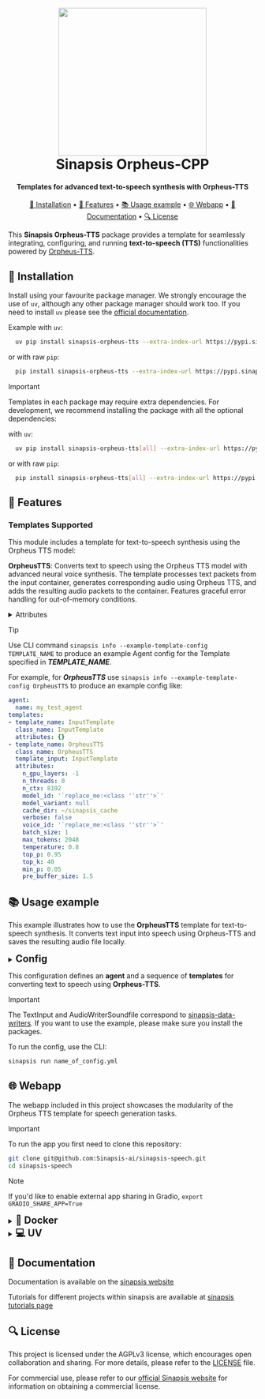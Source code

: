 <h1 align="center">
<br>
<a href="https://sinapsis.tech/">
  <img
    src="https://github.com/Sinapsis-AI/brand-resources/blob/main/sinapsis_logo/4x/logo.png?raw=true"
    alt="" width="300">
</a><br>
Sinapsis Orpheus-CPP
<br>
</h1>

<h4 align="center">Templates for advanced text-to-speech synthesis with Orpheus-TTS</h4>

<p align="center">
<a href="#installation">🐍 Installation</a> •
<a href="#features"> 🚀 Features</a> •
<a href="#example"> 📚 Usage example</a> •
<a href="#webapp">🌐 Webapp</a> •
<a href="#documentation">📙 Documentation</a> •
<a href="#packages">🔍 License</a>
</p>

This **Sinapsis Orpheus-TTS** package provides a template for seamlessly integrating, configuring, and running **text-to-speech (TTS)** functionalities powered by [Orpheus-TTS](https://github.com/shivammehta25/Orpheus).

<h2 id="installation">🐍 Installation</h2>

Install using your favourite package manager. We strongly encourage the use of <code>uv</code>, although any other package manager should work too.
If you need to install <code>uv</code> please see the [official documentation](https://docs.astral.sh/uv/getting-started/installation/#installation-methods).

Example with <code>uv</code>:
```bash
  uv pip install sinapsis-orpheus-tts --extra-index-url https://pypi.sinapsis.tech
```
 or with raw <code>pip</code>:
```bash
  pip install sinapsis-orpheus-tts --extra-index-url https://pypi.sinapsis.tech
```

> [!IMPORTANT]
> Templates in each package may require extra dependencies. For development, we recommend installing the package with all the optional dependencies:
>
with <code>uv</code>:

```bash
  uv pip install sinapsis-orpheus-tts[all] --extra-index-url https://pypi.sinapsis.tech
```
 or with raw <code>pip</code>:
```bash
  pip install sinapsis-orpheus-tts[all] --extra-index-url https://pypi.sinapsis.tech
```

<h2 id="features">🚀 Features
</h2>


<h3>Templates Supported</h3>

This module includes a template for text-to-speech synthesis using the Orpheus TTS model:

**OrpheusTTS**: Converts text to speech using the Orpheus TTS model with advanced neural voice synthesis. The template processes text packets from the input container, generates corresponding audio using Orpheus TTS, and adds the resulting audio packets to the container. Features graceful error handling for out-of-memory conditions.

<details>
<summary>Attributes</summary>

- `n_gpu_layers`: Number of model layers to offload to GPU (-1 = use all layers, 0 = CPU only) (default: -1)
- `n_threads`: Number of CPU threads to use for model inference (0 = auto-detect) (default: 0)
- `n_ctx`: Context window size (maximum number of tokens, 0 = use model's maximum) (default: 8192)
- `model_id`: Hugging Face model repository ID (required)
- `model_variant`: Specific GGUF file to download from the repository (default: None)
- `cache_dir`: Directory to store downloaded models and cache files (default: SINAPSIS_CACHE_DIR)
- `verbose`: Enable verbose logging for model operations (default: False)
- `voice_id`: Voice identifier for speech synthesis (required)
- `batch_size`: Batch size for model inference (default: 1)
- `max_tokens`: Maximum number of tokens to generate for speech (default: 2048)
- `temperature`: Sampling temperature for token generation (default: 0.8)
- `top_p`: Nucleus sampling probability threshold (default: 0.95)
- `top_k`: Top-k sampling parameter (default: 40)
- `min_p`: Minimum probability threshold for token selection (default: 0.05)
- `pre_buffer_size`: Duration in seconds of audio to generate before yielding the first chunk (default: 1.5)

</details>

> [!TIP]
> Use CLI command ```sinapsis info --example-template-config TEMPLATE_NAME``` to produce an example Agent config for the Template specified in ***TEMPLATE_NAME***.

For example, for ***OrpheusTTS*** use ```sinapsis info --example-template-config OrpheusTTS``` to produce an example config like:

```yaml
agent:
  name: my_test_agent
templates:
- template_name: InputTemplate
  class_name: InputTemplate
  attributes: {}
- template_name: OrpheusTTS
  class_name: OrpheusTTS
  template_input: InputTemplate
  attributes:
    n_gpu_layers: -1
    n_threads: 0
    n_ctx: 8192
    model_id: '`replace_me:<class ''str''>`'
    model_variant: null
    cache_dir: ~/sinapsis_cache
    verbose: false
    voice_id: '`replace_me:<class ''str''>`'
    batch_size: 1
    max_tokens: 2048
    temperature: 0.8
    top_p: 0.95
    top_k: 40
    min_p: 0.05
    pre_buffer_size: 1.5
```


<h2 id='example'>📚 Usage example</h2>

This example illustrates how to use the **OrpheusTTS** template for text-to-speech synthesis. It converts text input into speech using Orpheus-TTS and saves the resulting audio file locally.

<details>
<summary ><strong><span style="font-size: 1.4em;">Config</span></strong></summary>

```yaml
agent:
  name: orpheus_tts_agent
  description: "Agent that generates speech from text using the Orpheus TTS model."

templates:
- template_name: InputTemplate
  class_name: InputTemplate
  attributes: {}

- template_name: TextInput
  class_name: TextInput
  template_input: InputTemplate
  attributes:
    source: "user_input"
    text: "Hi, I'm Tara. Welcome to Orpheus text-to-speech system! I can speak in a very natural way."

- template_name: OrpheusTTS
  class_name: OrpheusTTS
  template_input: TextInput
  attributes:
    n_gpu_layers: -1
    n_ctx: 4096
    model_id: "isaiahbjork/orpheus-3b-0.1-ft-Q4_K_M-GGUF"
    voice_id: "tara"
    temperature: 0.8
    top_p: 0.95
    top_k: 40
    min_p: 0.05
    pre_buffer_size: 1.5
    max_tokens: 2048

- template_name: SaveGeneratedAudio
  class_name: AudioWriterSoundfile
  template_input: OrpheusTTS
  attributes:
    save_dir: "orpheus_tts"
    root_dir: "artifacts"
    extension: "wav"
```
</details>

This configuration defines an **agent** and a sequence of **templates** for converting text to speech using **Orpheus-TTS**.

> [!IMPORTANT]
> The TextInput and AudioWriterSoundfile correspond to [sinapsis-data-writers](https://github.com/Sinapsis-AI/sinapsis-data-tools/tree/main/packages/sinapsis_data_writers). If you want to use the example, please make sure you install the packages.
>

To run the config, use the CLI:
```bash
sinapsis run name_of_config.yml
```

<h2 id="webapp">🌐 Webapp</h2>
The webapp included in this project showcases the modularity of the Orpheus TTS template for speech generation tasks.

> [!IMPORTANT]
> To run the app you first need to clone this repository:

```bash
git clone git@github.com:Sinapsis-ai/sinapsis-speech.git
cd sinapsis-speech
```

> [!NOTE]
> If you'd like to enable external app sharing in Gradio, `export GRADIO_SHARE_APP=True`

<details>
<summary id="docker"><strong><span style="font-size: 1.4em;">🐳 Docker</span></strong></summary>

**IMPORTANT** This docker image depends on the sinapsis-nvidia:base image. Please refer to the official [sinapsis](https://github.com/Sinapsis-ai/sinapsis?tab=readme-ov-file#docker) instructions to Build with Docker.

1. **Build the sinapsis-speech image**:
```bash
docker compose -f docker/compose.yaml build
```

2. **Start the app container**:
```bash
docker compose -f docker/compose_apps.yaml up -d sinapsis-orpheus-tts
```

3. **Check the logs**
```bash
docker logs -f sinapsis-orpheus-tts
```

4. **The logs will display the URL to access the webapp, e.g.,:**:
```bash
Running on local URL:  http://127.0.0.1:7860
```

**NOTE**: The url may be different, check the output of logs.

5. **To stop the app**:
```bash
docker compose -f docker/compose_apps.yaml down
```
</details>

<details>
<summary id="virtual-environment"><strong><span style="font-size: 1.4em;">💻 UV</span></strong></summary>

To run the webapp using the <code>uv</code> package manager, follow these steps:

1. **Export the environment variable to install the python bindings for llama-cpp**:

```bash
export CMAKE_ARGS="-DGGML_CUDA=on"
export FORCE_CMAKE="1"
```

2. **Export CUDACXX**:
```bash
export CUDACXX=$(command -v nvcc)
```

3. **Sync the virtual environment**:

```bash
uv sync --frozen
```
4. **Install the wheel**:

```bash
uv pip install sinapsis-speech[all] --extra-index-url https://pypi.sinapsis.tech
```
5. **Run the webapp**:

```bash
uv run webapps/packet_tts_apps/orpheus_tts_app.py
```
6. **The terminal will display the URL to access the webapp (e.g.)**:
```bash
Running on local URL:  http://127.0.0.1:7860
```
**NOTE**: The URL may vary; check the terminal output for the correct address.

</details>



<h2 id="documentation">📙 Documentation</h2>

Documentation is available on the [sinapsis website](https://docs.sinapsis.tech/docs)

Tutorials for different projects within sinapsis are available at [sinapsis tutorials page](https://docs.sinapsis.tech/tutorials)

<h2 id="license">🔍 License</h2>

This project is licensed under the AGPLv3 license, which encourages open collaboration and sharing. For more details, please refer to the [LICENSE](LICENSE) file.

For commercial use, please refer to our [official Sinapsis website](https://sinapsis.tech) for information on obtaining a commercial license.